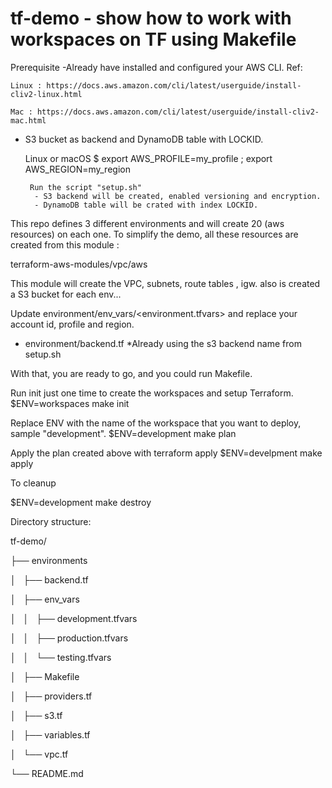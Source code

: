 # tf-demo - show how to work with workspaces on TF using Makefile

Prerequisite
-Already have installed and configured your AWS CLI.
  Ref:
 
	Linux : https://docs.aws.amazon.com/cli/latest/userguide/install-cliv2-linux.html

	Mac : https://docs.aws.amazon.com/cli/latest/userguide/install-cliv2-mac.html

- S3 bucket as backend and DynamoDB table with LOCKID.

   Linux or macOS
	$ export AWS_PROFILE=my_profile ; export AWS_REGION=my_region

       Run the script "setup.sh"
        - S3 backend will be created, enabled versioning and encryption.
        - DynamoDB table will be crated with index LOCKID.
          

This repo defines 3 different environments and will create 20 (aws resources) on each one.
To simplify the demo, all these resources are created from this module :     

 terraform-aws-modules/vpc/aws

 This module will create the VPC, subnets, route tables , igw. also is created a S3 bucket for each env...


Update environment/env_vars/<environment.tfvars> and replace your account id, profile and region.

- environment/backend.tf  *Already using the s3 backend name from setup.sh 

With that, you are ready to go, and you could run Makefile.

Run init just one time to create the workspaces and setup Terraform.
$ENV=workspaces make init 

Replace ENV with the name of the workspace that you want to deploy, sample "development".
$ENV=development make plan

Apply the plan created above with terraform apply
$ENV=develpment make apply

To cleanup 

$ENV=development make destroy


Directory structure:

tf-demo/

├── environments

│   ├── backend.tf

│   ├── env_vars

│   │   ├── development.tfvars

│   │   ├── production.tfvars

│   │   └── testing.tfvars

│   ├── Makefile

│   ├── providers.tf

│   ├── s3.tf

│   ├── variables.tf

│   └── vpc.tf

└── README.md


